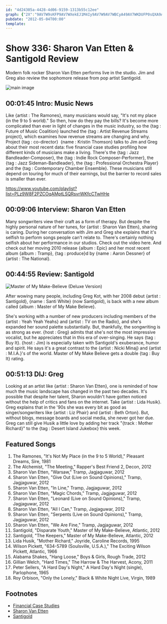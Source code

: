 ```yaml
---
id: "4d24305a-4428-4d06-9159-1313b55c12ee"
graph: {"2X":"9AV7W9sKFP9AV7WXekEJ1M4Iy9AV7W9AV7WBCyA49AV7WKDUFP0sQXA9AV7W9AV7WuWxTYfhsiouWxTY","F6":"Lv1hgYsW9uBM52yLv1hgWkbBZYsW9uWkbBZmR7KFmR7KFtfD3T","22V":"BBtjjPrWSZ97qipBBtjj97qipBHm1G97qipX6cfd","2DD":"Ezk8AlRyGi"}
pubdate: "2012-05-04T00:00"
template: 
---
```






# Show 336: Sharon Van Etten & Santigold Review

Modern folk rocker Sharon Van Etten performs live in the studio. Jim and Greg also review the sophomore release from pop artist Santigold.

![main image](https://static.soundopinions.org/images/2012/sve.jpg)



## 00:01:45 Intro: Music News

Like {artist : The Ramones}, many musicians would say, "It's not my place (in the 9 to 5 world)." So then, how do they pay the bills? It's become more complicated than ever in light of changes in the music industry, so the {tag : Future of Music Coalition} launched the {tag : Artist Revenue Streams project}, which examines how revenue streams are changing and why. Project {tag : co-director}  {name : Kristin Thomson} talks to Jim and Greg about their most recent data: five financial case studies profiling how different kinds of musicians make a living. There's the {tag : Jazz Bandleader-Composer}, the {tag : Indie Rock Composer-Performer}, the {tag : Jazz Sideman-Bandleader}, the {tag : Professional Orchestra Player} and the {tag : Contemporary Chamber Ensemble}. These musicians still depend on touring for much of their earnings, but the barrier to record sales is smaller than ever.

https://www.youtube.com/playlist?list=PLz9W8F2PZCOqAMptLSQRsvrWKfcCTwHHe



## 00:09:06 Interview: Sharon Van Etten

Many songwriters view their craft as a form of therapy. But despite the highly personal nature of her tunes, for {artist : Sharon Van Etten}, sharing is caring. During her conversation with Jim and Greg she explains that it's selfish to perform songs people can't relate to. There's certainly nothing selfish about her performance in our studios. Check out the video here. And check out her moving 2010 release {album : Epic} and her most recent album {album : Tramp}, {tag : produce}d by {name : Aaron Dessner} of {artist : The National}.



## 00:44:55 Review: Santigold

![Master of My Make-Believe (Deluxe Version)](https://static.soundopinions.org/assets/336/22V0.jpg)

After wowing many people, including Greg Kot, with her 2008 debut {artist : Santigold}, {name : Santi White} (now Santigold), is back with a new album called {album : Master of My Make Believe}.

She's working with a number of new producers including members of the {artist : Yeah Yeah Yeahs} and {artist : TV on the Radio}, and she's expanded her sound palette substantially. But, thankfully, the songwriting is as strong as ever. {host : Greg} admits that she's not the most impressive vocalist, but he appreciates that in this era of over-singing. He says {tag : Buy It}. {host : Jim} is especially taken with Santigold's exuberance, humor and spirit. He says it's a great contrast to the {artist : Nicki Minaj} and {artist : M.I.A.}'s of the world. Master of My Make Believe gets a double {tag : Buy It} rating.



## 00:51:13 DIJ: Greg

Looking at an artist like {artist : Sharon Van Etten}, one is reminded of how much the music landscape has changed in the past two decades. It's possible that despite her talent, Sharon wouldn't have gotten noticed without the help of critics and fans on the internet. Take {artist : Lida Husik}. Greg explains that in the '90s she was every bit as good as singer/songwriters like {artist : Liz Phair} and {artist : Beth Orton}. But, without blogs, message boards and social media, she never got her due. Greg can still give Husik a little love by adding her track "{track : Mother Richard}" to the {tag : Desert Island Jukebox} this week.



## Featured Songs

1. The Ramones, "It's Not My Place (in the 9 to 5 World)," Pleasant Dreams, Sire, 1981
2. The Alchemist, "The Meeting," Rapper's Best Friend 2, Decon, 2012
3. Sharon Van Etten, "Warsaw," Tramp, Jagjaguwar, 2012
4. Sharon Van Etten, "Give Out (Live on Sound Opinions)," Tramp, Jagjaguwar, 2012
5. Sharon Van Etten, "In Line," Tramp, Jagjaguwar, 2012
6. Sharon Van Etten, "Magic Chords," Tramp, Jagjaguwar, 2012
7. Sharon Van Etten, "Leonard (Live on Sound Opinions)," Tramp, Jagjaguwar, 2012
8. Sharon Van Etten, "All I Can," Tramp, Jagjaguwar, 2012
9. Sharon Van Etten, "Serpents (Live on Sound Opinions)," Tramp, Jagjaguwar, 2012
10. Sharon Van Etten, "We Are Fine," Tramp, Jagjaguwar, 2012
11. Santigold, "Disparate Youth," Master of My Make-Believe, Atlantic, 2012
12. Santigold, "The Keepers," Master of My Make-Believe, Atlantic, 2012
13. Lida Husik, "Mother Richard," Joyride, Caroline Records, 1995
14. Wilson Pickett, "634-5789 (Soulsville, U.S.A.)," The Exciting Wilson Pickett, Atlantic, 1966
15. Alabama Shakes, "Hang Loose," Boys & Girls, Rough Trade, 2012
16. Gillian Welch, "Hard Times," The Harrow & The Harvest, Acony, 2011
17. Peter Sellers, "A Hard Day's Night," A Hard Day's Night (single), Parlophone, 1965
18. Roy Orbison, "Only the Lonely," Black & White Night Live, Virgin, 1989



## Footnotes

- [Financial Case Studies](http://money.futureofmusic.org/case-studies/)
- [Sharon Van Etten](http://www.sharonvanetten.com/)
- [Santigold](http://www.santigold.com/)